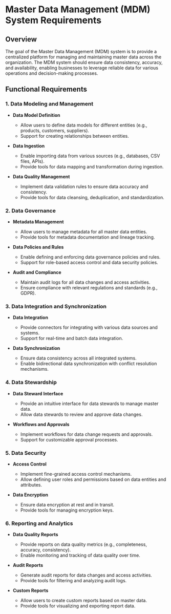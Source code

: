# Master Data Management (MDM) System Requirements

## Overview

The goal of the Master Data Management (MDM) system is to provide a centralized platform for managing and maintaining master data across the organization. The MDM system should ensure data consistency, accuracy, and availability, enabling businesses to leverage reliable data for various operations and decision-making processes.

## Functional Requirements

### 1. Data Modeling and Management

- **Data Model Definition**

  - Allow users to define data models for different entities (e.g., products, customers, suppliers).
  - Support for creating relationships between entities.

- **Data Ingestion**

  - Enable importing data from various sources (e.g., databases, CSV files, APIs).
  - Provide tools for data mapping and transformation during ingestion.

- **Data Quality Management**
  - Implement data validation rules to ensure data accuracy and consistency.
  - Provide tools for data cleansing, deduplication, and standardization.

### 2. Data Governance

- **Metadata Management**

  - Allow users to manage metadata for all master data entities.
  - Provide tools for metadata documentation and lineage tracking.

- **Data Policies and Rules**

  - Enable defining and enforcing data governance policies and rules.
  - Support for role-based access control and data security policies.

- **Audit and Compliance**
  - Maintain audit logs for all data changes and access activities.
  - Ensure compliance with relevant regulations and standards (e.g., GDPR).

### 3. Data Integration and Synchronization

- **Data Integration**

  - Provide connectors for integrating with various data sources and systems.
  - Support for real-time and batch data integration.

- **Data Synchronization**
  - Ensure data consistency across all integrated systems.
  - Enable bidirectional data synchronization with conflict resolution mechanisms.

### 4. Data Stewardship

- **Data Steward Interface**

  - Provide an intuitive interface for data stewards to manage master data.
  - Allow data stewards to review and approve data changes.

- **Workflows and Approvals**
  - Implement workflows for data change requests and approvals.
  - Support for customizable approval processes.

### 5. Data Security

- **Access Control**

  - Implement fine-grained access control mechanisms.
  - Allow defining user roles and permissions based on data entities and attributes.

- **Data Encryption**
  - Ensure data encryption at rest and in transit.
  - Provide tools for managing encryption keys.

### 6. Reporting and Analytics

- **Data Quality Reports**

  - Provide reports on data quality metrics (e.g., completeness, accuracy, consistency).
  - Enable monitoring and tracking of data quality over time.

- **Audit Reports**

  - Generate audit reports for data changes and access activities.
  - Provide tools for filtering and analyzing audit logs.

- **Custom Reports**
  - Allow users to create custom reports based on master data.
  - Provide tools for visualizing and exporting report data.
